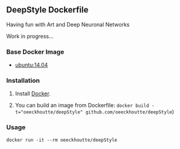## DeepStyle Dockerfile

Having fun with Art and Deep Neuronal Networks

Work in progress...


### Base Docker Image

* [ubuntu:14.04](https://registry.hub.docker.com/u/library/ubuntu/)


### Installation

1. Install [Docker](https://www.docker.com/).

2. You can build an image from Dockerfile: `docker build -t="oeeckhoutte/deepStyle" github.com/oeeckhoutte/deepStyle`)


### Usage

    docker run -it --rm oeeckhoutte/deepStyle
